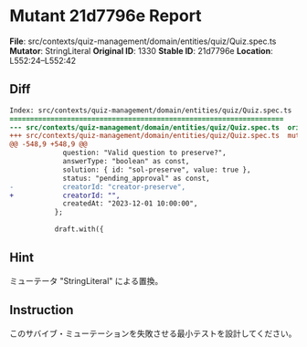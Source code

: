 # Mutant 21d7796e Report

**File**: src/contexts/quiz-management/domain/entities/quiz/Quiz.spec.ts
**Mutator**: StringLiteral
**Original ID**: 1330
**Stable ID**: 21d7796e
**Location**: L552:24–L552:42

## Diff

```diff
Index: src/contexts/quiz-management/domain/entities/quiz/Quiz.spec.ts
===================================================================
--- src/contexts/quiz-management/domain/entities/quiz/Quiz.spec.ts	original
+++ src/contexts/quiz-management/domain/entities/quiz/Quiz.spec.ts	mutated #1330
@@ -548,9 +548,9 @@
             question: "Valid question to preserve?",
             answerType: "boolean" as const,
             solution: { id: "sol-preserve", value: true },
             status: "pending_approval" as const,
-            creatorId: "creator-preserve",
+            creatorId: "",
             createdAt: "2023-12-01 10:00:00",
           };
 
           draft.with({
```

## Hint

ミューテータ "StringLiteral" による置換。

## Instruction

このサバイブ・ミューテーションを失敗させる最小テストを設計してください。
